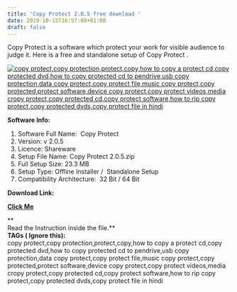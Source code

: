 ```yaml
---
title: 'Copy Protect 2.0.5 free download '
date: 2019-10-15T16:57:00+01:00
draft: false
---
```


Copy Protect is a software which protect your work for visible audience to judge it. Here is a free and standalone setup of Copy Protect .  
  
  
  

[![copy protect,copy protection,protect,copy,how to copy a protect cd,copy protected dvd,how to copy protected cd to pendrive,usb copy protection,data copy protect,copy protect file,music copy protect,copy protected,protect software,device copy protect,copy protect videos,media cropy protect,copy protected cd,copy protect software,how to rip copy protect,copy protected dvds,copy protect file in hindi](https://1.bp.blogspot.com/-M1tO9UpeWrw/XaXrDnBfDBI/AAAAAAAAAfU/Nq_PfjVSwjQLQohk5iiqNpDSBmtyQR_7wCLcBGAsYHQ/s320/logo%2Bframe1.jpg)](https://1.bp.blogspot.com/-M1tO9UpeWrw/XaXrDnBfDBI/AAAAAAAAAfU/Nq_PfjVSwjQLQohk5iiqNpDSBmtyQR_7wCLcBGAsYHQ/s1600/logo%2Bframe1.jpg "copy protect,copy protection,protect,copy,how to copy a protect cd,copy protected dvd,how to copy protected cd to pendrive,usb copy protection,data copy protect,copy protect file,music copy protect,copy protected,protect software,device copy protect,copy protect videos,media cropy protect,copy protected cd,copy protect software,how to rip copy protect,copy protected dvds,copy protect file in hindi")

  

**Software Info:**

1.  Software Full Name:  Copy Protect
2.  Version: v 2.0.5
3.  Licence: Shareware 
4.  Setup File Name: Copy Protect 2.0.5.zip
5.  Full Setup Size: 23.3 MB
6.  Setup Type: Offline Installer /  Standalone Setup
7.  Compatibility Architecture:  32 Bit / 64 Bit 

**Download Link:**

**[Click Me](https://mega.nz/#!rTI33CLC!pgdyl420cTBy9SKqzQFg7UNUE3lPMI9WFddKb7vBtJ0)**  
  
**  
Read the Instruction inside the file.**  
**TAGs ( Ignore this):**  
copy protect,copy protection,protect,copy,how to copy a protect cd,copy protected dvd,how to copy protected cd to pendrive,usb copy protection,data copy protect,copy protect file,music copy protect,copy protected,protect software,device copy protect,copy protect videos,media cropy protect,copy protected cd,copy protect software,how to rip copy protect,copy protected dvds,copy protect file in hindi